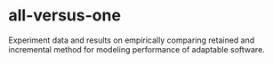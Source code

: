 # all-versus-one
Experiment data and results on empirically comparing retained and incremental method for modeling performance of adaptable software.
